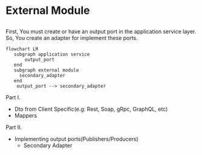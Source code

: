 # External Module

## 

First, You must create or have an output port in the application service layer. So, You create an adapter for implement
these ports.

```mermaid
flowchart LR
   subgraph application service
       output_port
   end
   subgraph external module
     secondary_adapter
   end
    output_port --> secondary_adapter
```

Part I.

- Dto from Client Specific(e.g: Rest, Soap, gRpc, GraphQL, etc)
- Mappers

Part II.

- Implementing output ports(Publishers/Producers)
    - Secondary Adapter